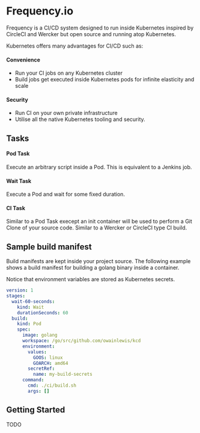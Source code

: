 # Frequency.io

Frequency is a CI/CD system designed to run inside Kubernetes inspired by
CircleCI and Wercker but open source and running atop Kubernetes.

Kubernetes offers many advantages for CI/CD such as:

#### Convenience

* Run your CI jobs on any Kubernetes cluster
* Build jobs get executed inside Kubernetes pods for infinite elasticity and scale

#### Security

* Run CI on your own private infrastructure
* Utilise all the native Kubernetes tooling and security.

## Tasks

#### Pod Task

Execute an arbitrary script inside a Pod. This is equivalent to a Jenkins job.

#### Wait Task

Execute a Pod and wait for some fixed duration.

#### CI Task

Similar to a Pod Task execept an init container will be used to perform a Git Clone of your source code.
Similar to a Wercker or CircleCI type CI build.

## Sample build manifest

Build manifests are kept inside your project source. The following example shows a build
manifest for building a golang binary inside a container.

Notice that environment variables are stored as Kubernetes secrets.

```yaml
version: 1
stages:
  wait-60-seconds:
    kind: Wait
    durationSeconds: 60
  build:
    kind: Pod
    spec: 
      image: golang
      workspace: /go/src/github.com/owainlewis/kcd
      environment:
        values:
          GOOS: linux
          GOARCH: amd64
        secretRef:
          name: my-build-secrets
      command:
        cmd: ./ci/build.sh
        args: []
```

## Getting Started

TODO

